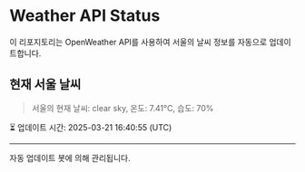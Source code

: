 
# Weather API Status

이 리포지토리는 OpenWeather API를 사용하여 서울의 날씨 정보를 자동으로 업데이트합니다.

## 현재 서울 날씨
> 서울의 현재 날씨: clear sky, 온도: 7.41°C, 습도: 70%

⏳ 업데이트 시간: 2025-03-21 16:40:55 (UTC)

---
자동 업데이트 봇에 의해 관리됩니다.
